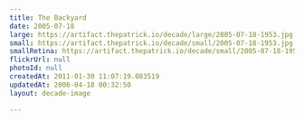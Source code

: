 ```yaml
---
title: The Backyard
date: 2005-07-18
large: https://artifact.thepatrick.io/decade/large/2005-07-18-1953.jpg
small: https://artifact.thepatrick.io/decade/small/2005-07-18-1953.jpg
smallRetina: https://artifact.thepatrick.io/decade/small/2005-07-18-1953@2x.jpg
flickrUrl: null
photoId: null
createdAt: 2011-01-30 11:07:19.083519
updatedAt: 2006-04-18 00:32:50
layout: decade-image

---
```


